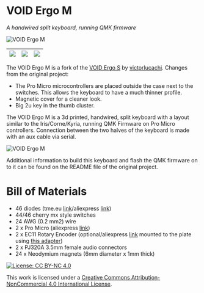 # VOID Ergo M
*A handwired split keyboard, running QMK firmware*

![VOID Ergo M](https://manuelbajo.com/files/images/void_ergo_m/DSC_0718.JPG)

| ![](https://manuelbajo.com/files/images/void_ergo_m/DSC_0703.JPG) 	| ![](https://manuelbajo.com/files/images/void_ergo_m/DSC_0709.JPG) 	| ![](https://manuelbajo.com/files/images/void_ergo_m/DSC_0725.JPG) 	|
|---------------------------------------	|---------------------------------------	|---------------------------------------	|

The VOID Ergo M is a fork of the [VOID Ergo S](https://github.com/victorlucachi/void_ergo) by [victorlucachi](https://github.com/victorlucachi/void_ergo). Changes from the original project:

- The Pro Micro microcontrollers are placed outside the case next to the switches. This allows the keyboard to have a much thinner profile. 
- Magnetic cover for a cleaner look.
- Big 2u key in the thumb cluster.

The VOID Ergo M is a 3d printed, handwired, split keyboard with a layout similar to the Iris/Corne/Kyria, running QMK Firmware on Pro Micro controllers. Connection between the two halves of the keyboard is made with an aux cable via serial.

![VOID Ergo M](https://manuelbajo.com/files/images/void_ergo_m/DSC_0712.JPG)

Additional information to build this keyboard and flash the QMK firmware on to it can be found on the README file of the original project.

# Bill of Materials

* 46 diodes (tme.eu [link](https://www.tme.eu/ro/en/details/1n4148-dio/tht-universal-diodes/diotec-semiconductor/1n4148/)/aliexpress [link](https://www.aliexpress.com/item/32729204179.html))
* 44/46 cherry mx style switches
* 24 AWG (0.2 mm2) wire
* 2 x Pro Micro (aliexpress [link](https://www.aliexpress.com/item/32902569443.html))
* 2 x EC11 Rotary Encoder (optional/aliexpress [link](https://www.aliexpress.com/item/32872039030.html) mounted to the plate using [this adapter](https://www.thingiverse.com/thing:3770166))
* 2 x PJ320A 3.5mm female audio connectors
* 24 x Neodymium magnets (6mm diameter x 1mm thick)


[![License: CC BY-NC 4.0](https://img.shields.io/badge/License-CC%20BY--NC%204.0-lightgrey.svg)](https://creativecommons.org/licenses/by-nc/4.0/)

This work is licensed under a [Creative Commons Attribution-NonCommercial 4.0 International License](https://creativecommons.org/licenses/by-nc/4.0/).
